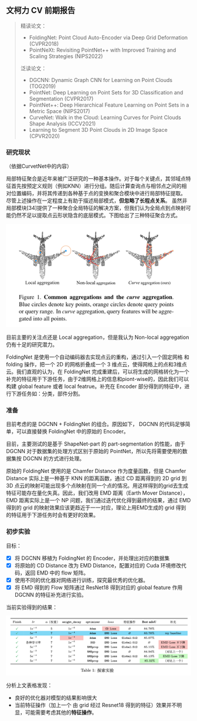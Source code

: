 ## 文柯力 CV 前期报告

> 精读论文：
>
> - FoldingNet: Point Cloud Auto-Encoder via Deep Grid Deformation (CVPR2018)
>- PointNeXt: Revisiting PointNet++ with Improved Training and Scaling Strategies (NIPS2022)
> 
> 泛读论文：
>
> - DGCNN: Dynamic Graph CNN for Learning on Point Clouds (TOG2019)
>- PointNet: Deep Learning on Point Sets for 3D Classification and Segmentation (CVPR2017)
> - PointNet++: Deep Hierarchical Feature Learning on Point Sets in a Metric Space (NIPS2017)
> - CurveNet: Walk in the Cloud: Learning Curves for Point Clouds Shape Analysis (ICCV2021)
> - Learning to Segment 3D Point Clouds in 2D Image Space (CPVR2020)

### 研究现状

（依据CurvetNet中的内容）

局部特征聚合是近年来被广泛研究的一种基本操作。对于每个关键点，其邻域点特征首先按预定义规则（例如KNN）进行分组。随后计算查询点与相邻点之间的相对位置编码，并将其传递到各种基于点的变换和聚合模块中进行局部特征提取。 尽管上述操作在一定程度上有助于描述局部模式，**但忽略了长程点关系**。 虽然非局部模块[34]提供了一种聚合全局特征的解决方案，但我们认为全局点到点映射可能仍然不足以提取点云形状隐含的底层模式。下图给出了三种特征聚合方式。

![image-20221125153947491](assets/image-20221125153947491-9361993.png)

目前主要的关注点还是 Local aggregation，但是我认为 Non-local aggregation 仍有十足的研究潜力。

FoldingNet 是使用一个自动编码器去实现点云的重构，通过引入一个固定网格 和 folding 操作，把一个 2D 的网格折叠成一个 3 维点云，使得网格上的点和3维点云。我们直观的认为，在 FoldingNet 完成重建后，可以将生成的网格转化为一个补充的特征用于下游任务，由于2维网格上的信息和piont-wise的，因此我们可以构建 global feature 或者 local featrue。补充在 Encoder 部分得到的特征中，进行下游任务如：分类，部件分割。	

### 准备

目前考虑的是 DGCNN + FoldingNet 的组合。原因如下， DGCNN 的代码足够简单，可以直接替换 FoldingNet 中的原始的 Encoder。

目前，主要测试的是基于 ShapeNet-part 的 part-segmentation 的性能，由于 DGCNN 对于数据集的处理方式区别于原始的 PointNet，所以先将需要使用的数据集按 DGCNN 的方式进行处理。

原始的 FoldingNet 使用的是 Chamfer Distance 作为度量函数，但是 Chamfer Distance 实际上是一种基于 KNN 的距离函数，通过 CD 距离得到的 2D grid 到 3D 点云的映射可能出现多个点映射在同一个点的情况。用这样得到的grid去生成特征可能存在量化失真。因此，我们改用 EMD 距离（Earth Mover Distance），EMD 距离实际上是一个 NP 问题，我们通过迭代优化得到最终的结果，通过 EMD 得到的 grid 的映射效果应该更趋近于一一对应，理论上用EMD生成的 grid 得到的特征用于下游任务时会有更好的效果。

### 初步实验

目标：

- [x] 将 DGCNN 移植为 FoldingNet 的 Encoder，并处理出对应的数据集
- [x] 将原始的 CD Distance 改为 EMD Distance，配置对应的 Cuda 环境修改代码，返回 EMD 中的 flow 矩阵。
- [x] 使用不同的优化器对网络进行训练，探究最优秀的优化器。
- [x] 将 EMD 得到的 Flow 矩阵通过 ResNet18 得到对应的 global feature 作用 DGCNN 的特征补充进行实验。

当前实验得到的结果：

![image-20221126175026828](assets/image-20221126175026828-9456230.png)

分析上文表格发现：

- 良好的优化器对模型的结果影响很大
- 当前特征操作（加上一个 由 grid 经过 Resnet18 得到的特征）效果并不明显，可能需要考虑其他的**特征操作**。